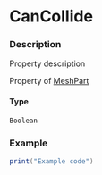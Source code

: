 # CanCollide
### Description
Property description

Property of [MeshPart](/classes/MeshPart/)

#### Type
`Boolean`

### Example
```lua
print("Example code")
```
